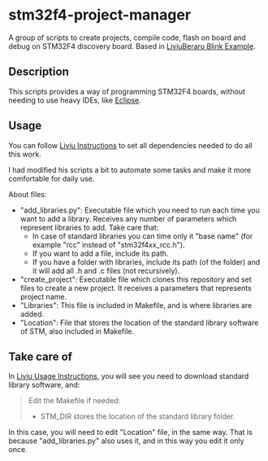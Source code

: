 # stm32f4-project-manager

A group of scripts to create projects, compile code, flash on board and debug on STM32F4 discovery board.
Based in [LiviuBeraru Blink Example](https://github.com/LiviuBeraru/tuts/tree/master/stm/blinky).

## Description

This scripts provides a way of programming STM32F4 boards, without needing to use heavy IDEs, like [Eclipse](https://www.eclipse.org/eclipseide/).

## Usage

You can follow [Liviu Instructions](https://github.com/LiviuBeraru/tuts/blob/master/stm/blinky/Readme.md) to set all
dependencies needed to do all this work.

I had modified his scripts a bit to automate some tasks and make it more comfortable for daily use.

About files:

 - "add_libraries.py": Executable file which you need to run each time you want to add a library. Receives
 any number of parameters which represent libraries to add. Take care that:
    - In case of standard libraries you can time only it "base name" (for example "rcc" instead of "stm32f4xx_rcc.h").
    - If you want to add a file, include its path.
    - If you have a folder with libraries, include its path (of the folder) and it will add all .h and .c files (not recursively).
 - "create_project": Executable file which clones this repository and set files to create a new project.
 It receives a parameters that represents project name.
 - "Libraries": This file is included in Makefile, and is where libraries are added.
 - "Location": File that stores the location of the standard library software of STM, also included in Makefile.

## Take care of

In [Liviu Usage Instructions](https://github.com/LiviuBeraru/tuts/blob/master/stm/blinky/Readme.md#usage),
you will see you need to download standard library software, and:

> Edit the Makefile if needed:
>  - STM_DIR stores the location of the standard library folder.

In this case, you will need to edit "Location" file, in the same way. That is because "add_libraries.py" also
uses it, and in this way you edit it only once.
